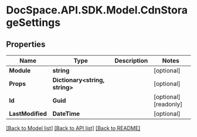 # DocSpace.API.SDK.Model.CdnStorageSettings

## Properties

Name | Type | Description | Notes
------------ | ------------- | ------------- | -------------
**Module** | **string** |  | [optional] 
**Props** | **Dictionary&lt;string, string&gt;** |  | [optional] 
**Id** | **Guid** |  | [optional] [readonly] 
**LastModified** | **DateTime** |  | [optional] 

[[Back to Model list]](../README.md#documentation-for-models) [[Back to API list]](../README.md#documentation-for-api-endpoints) [[Back to README]](../README.md)

